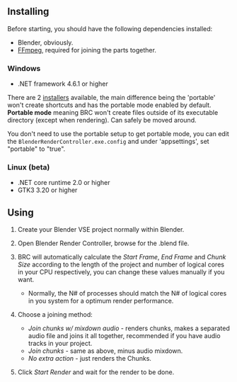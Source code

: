 ## Installing

Before starting, you should have the following dependencies installed:

- Blender, obviously.
- [FFmpeg](https://ffmpeg.org/download.html), required for joining the parts together. 

### Windows
- .NET framework 4.6.1 or higher

There are 2 [installers](https://github.com/RedRaptor93/BlenderRenderController/releases/latest) available, the main difference being the 'portable' won't create shortcuts and has the portable mode enabled by default. **Portable mode** meaning BRC won't create files outside of its executable directory (except when rendering). Can safely be moved around.

You don't need to use the portable setup to get portable mode, you can edit the `BlenderRenderController.exe.config` and under 'appsettings', set "portable" to "true".

### Linux (beta)
- .NET core runtime 2.0 or higher
- GTK3 3.20 or higher
   
## Using
1. Create your Blender VSE project normally within Blender.
 
2. Open Blender Render Controller, browse for the .blend file.
 
3. BRC will automatically calculate the *Start Frame*, *End Frame* and *Chunk Size* according to the length of the project and number of logical cores in your CPU respectively, you can change these values manually if you want.

   - Normally, the N# of processes should match the N# of logical cores in you system for a optimum render performance.
 
4. Choose a joining method:

   - *Join chunks w/ mixdown audio* - renders chunks, makes a separated audio file and joins it all together, recommended if you have audio tracks in your project.
   - *Join chunks* - same as above, minus audio mixdown.
   - *No extra action* - just renders the Chunks.
 
5. Click *Start Render* and wait for the render to be done.
